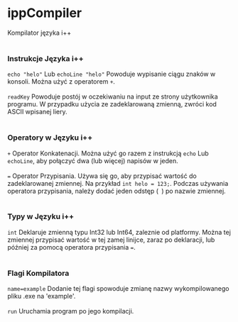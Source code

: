 # ippCompiler
Kompilator języka i++ <br> <br>

### Instrukcje Języka i++
`echo "helo"` Lub `echoLine "helo"` Powoduje wypisanie ciągu znaków w konsoli. Można użyć z operatorem `+`. <br> <br>
`readKey` Powoduje postój w oczekiwaniu na input ze strony użytkownika programu. W przypadku użycia ze zadeklarowaną zmienną, zwróci kod ASCII wpisanej liery. <br> <br>

### Operatory w Języku i++
`+` Operator Konkatenacji. Można użyć go razem z instrukcją `echo` Lub `echoLine`, aby połączyć dwa (lub więcej) napisów w jeden. <br> <br>
`=` Operator Przypisania. Używa się go, aby przypisać wartość do zadeklarowanej zmiennej. Na przykład `int helo = 123;`. Podczas używania operatora przypisania, należy dodać jeden odstęp (` `) po nazwie zmiennej. <br> <br> 

### Typy w Języku i++
`int` Deklaruje zmienną typu Int32 lub Int64, zaleznie od platformy. Można tej zmiennej przypisać wartość w tej zamej linijce, zaraz po deklaracji, lub później za pomocą operatora przypisania `=`. <br> <br>

### Flagi Kompilatora
`name=example` Dodanie tej flagi spowoduje zmianę nazwy wykompilowanego pliku .exe na 'example'. <br> <br>
`run` Uruchamia program po jego kompilacji. <br> <br>
